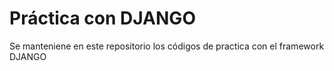 # Práctica con DJANGO

Se manteniene en este repositorio los códigos de practica con el framework DJANGO
